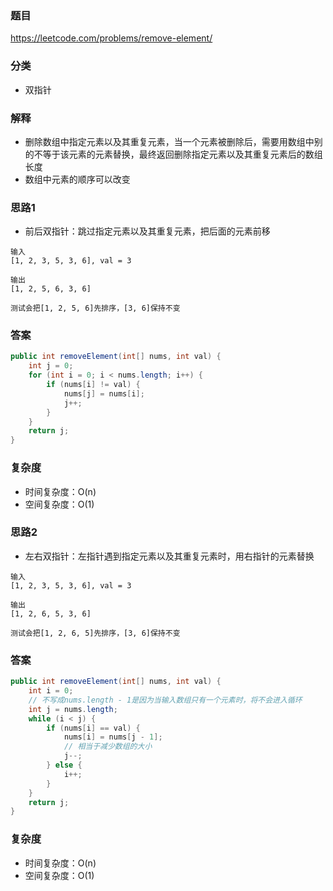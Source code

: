 ### 题目
https://leetcode.com/problems/remove-element/

### 分类
* 双指针

### 解释
* 删除数组中指定元素以及其重复元素，当一个元素被删除后，需要用数组中别的不等于该元素的元素替换，最终返回删除指定元素以及其重复元素后的数组长度
* 数组中元素的顺序可以改变

### 思路1
* 前后双指针：跳过指定元素以及其重复元素，把后面的元素前移
```
输入
[1, 2, 3, 5, 3, 6], val = 3

输出
[1, 2, 5, 6, 3, 6]

测试会把[1, 2, 5, 6]先排序，[3, 6]保持不变
```

### 答案
```java
public int removeElement(int[] nums, int val) {
    int j = 0;
    for (int i = 0; i < nums.length; i++) {
        if (nums[i] != val) {
            nums[j] = nums[i];
            j++;
        }
    }
    return j;
}
```

### 复杂度
* 时间复杂度：O(n)
* 空间复杂度：O(1)

### 思路2
* 左右双指针：左指针遇到指定元素以及其重复元素时，用右指针的元素替换
```
输入
[1, 2, 3, 5, 3, 6], val = 3

输出
[1, 2, 6, 5, 3, 6]

测试会把[1, 2, 6, 5]先排序，[3, 6]保持不变
```

### 答案
```java
public int removeElement(int[] nums, int val) {
    int i = 0;
    // 不写成nums.length - 1是因为当输入数组只有一个元素时，将不会进入循环
    int j = nums.length;
    while (i < j) {
        if (nums[i] == val) {
            nums[i] = nums[j - 1];
            // 相当于减少数组的大小
            j--;
        } else {
            i++;
        }
    }
    return j;
}
```

### 复杂度
* 时间复杂度：O(n)
* 空间复杂度：O(1)
